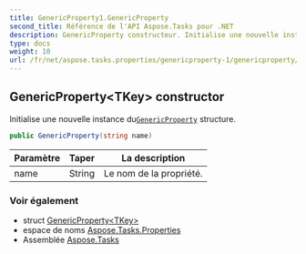 ```yaml
---
title: GenericProperty1.GenericProperty
second_title: Référence de l'API Aspose.Tasks pour .NET
description: GenericProperty constructeur. Initialise une nouvelle instance duGenericProperty structure.
type: docs
weight: 10
url: /fr/net/aspose.tasks.properties/genericproperty-1/genericproperty/
---
```

## GenericProperty&lt;TKey&gt; constructor

Initialise une nouvelle instance du[`GenericProperty`](../) structure.

```csharp
public GenericProperty(string name)
```

| Paramètre | Taper | La description |
| --- | --- | --- |
| name | String | Le nom de la propriété. |

### Voir également

* struct [GenericProperty&lt;TKey&gt;](../)
* espace de noms [Aspose.Tasks.Properties](../../genericproperty-1/)
* Assemblée [Aspose.Tasks](../../../)


